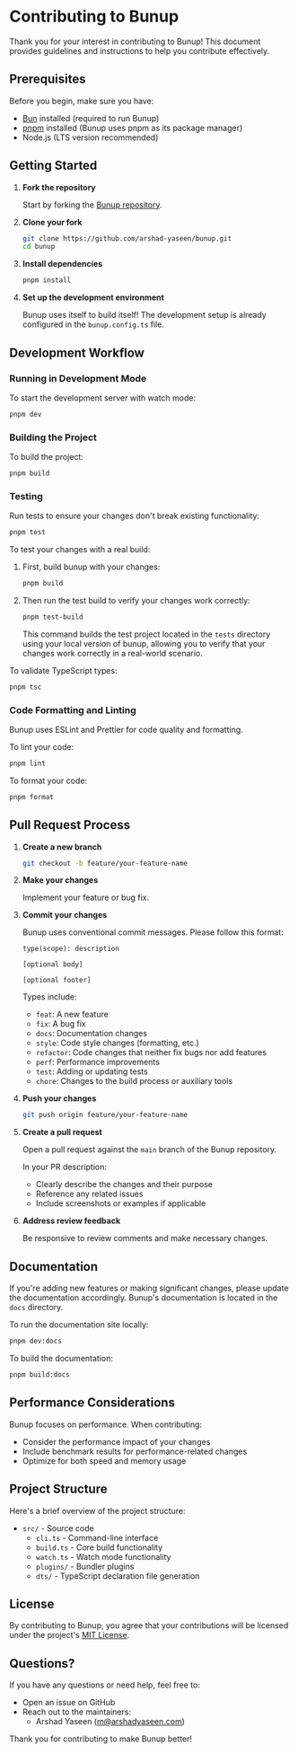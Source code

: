# Contributing to Bunup

Thank you for your interest in contributing to Bunup! This document provides guidelines and instructions to help you contribute effectively.

## Prerequisites

Before you begin, make sure you have:

- [Bun](https://bun.sh/docs/installation) installed (required to run Bunup)
- [pnpm](https://pnpm.io/installation) installed (Bunup uses pnpm as its package manager)
- Node.js (LTS version recommended)

## Getting Started

1. **Fork the repository**

      Start by forking the [Bunup repository](https://github.com/arshad-yaseen/bunup).

2. **Clone your fork**

      ```bash
      git clone https://github.com/arshad-yaseen/bunup.git
      cd bunup
      ```

3. **Install dependencies**

      ```bash
      pnpm install
      ```

4. **Set up the development environment**

      Bunup uses itself to build itself! The development setup is already configured in the `bunup.config.ts` file.

## Development Workflow

### Running in Development Mode

To start the development server with watch mode:

```bash
pnpm dev
```

### Building the Project

To build the project:

```bash
pnpm build
```

### Testing

Run tests to ensure your changes don't break existing functionality:

```bash
pnpm test
```

To test your changes with a real build:

1. First, build bunup with your changes:

      ```bash
      pnpm build
      ```

2. Then run the test build to verify your changes work correctly:

      ```bash
      pnpm test-build
      ```

      This command builds the test project located in the `tests` directory using your local version of bunup, allowing you to verify that your changes work correctly in a real-world scenario.

To validate TypeScript types:

```bash
pnpm tsc
```

### Code Formatting and Linting

Bunup uses ESLint and Prettier for code quality and formatting.

To lint your code:

```bash
pnpm lint
```

To format your code:

```bash
pnpm format
```

## Pull Request Process

1. **Create a new branch**

      ```bash
      git checkout -b feature/your-feature-name
      ```

2. **Make your changes**

      Implement your feature or bug fix.

3. **Commit your changes**

      Bunup uses conventional commit messages. Please follow this format:

      ```
      type(scope): description

      [optional body]

      [optional footer]
      ```

      Types include:

      - `feat`: A new feature
      - `fix`: A bug fix
      - `docs`: Documentation changes
      - `style`: Code style changes (formatting, etc.)
      - `refactor`: Code changes that neither fix bugs nor add features
      - `perf`: Performance improvements
      - `test`: Adding or updating tests
      - `chore`: Changes to the build process or auxiliary tools

4. **Push your changes**

      ```bash
      git push origin feature/your-feature-name
      ```

5. **Create a pull request**

      Open a pull request against the `main` branch of the Bunup repository.

      In your PR description:

      - Clearly describe the changes and their purpose
      - Reference any related issues
      - Include screenshots or examples if applicable

6. **Address review feedback**

      Be responsive to review comments and make necessary changes.

## Documentation

If you're adding new features or making significant changes, please update the documentation accordingly. Bunup's documentation is located in the `docs` directory.

To run the documentation site locally:

```bash
pnpm dev:docs
```

To build the documentation:

```bash
pnpm build:docs
```

## Performance Considerations

Bunup focuses on performance. When contributing:

- Consider the performance impact of your changes
- Include benchmark results for performance-related changes
- Optimize for both speed and memory usage

## Project Structure

Here's a brief overview of the project structure:

- `src/` - Source code
     - `cli.ts` - Command-line interface
     - `build.ts` - Core build functionality
     - `watch.ts` - Watch mode functionality
     - `plugins/` - Bundler plugins
     - `dts/` - TypeScript declaration file generation

## License

By contributing to Bunup, you agree that your contributions will be licensed under the project's [MIT License](LICENSE).

## Questions?

If you have any questions or need help, feel free to:

- Open an issue on GitHub
- Reach out to the maintainers:
     - Arshad Yaseen (m@arshadyaseen.com)

Thank you for contributing to make Bunup better!
